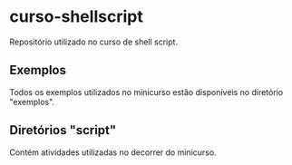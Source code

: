 # curso-shellscript

Repositório utilizado no curso de shell script.

## Exemplos

Todos os exemplos utilizados no minicurso estão disponíveis no diretório "exemplos".

## Diretórios "script"

Contém atividades utilizadas no decorrer do minicurso.
